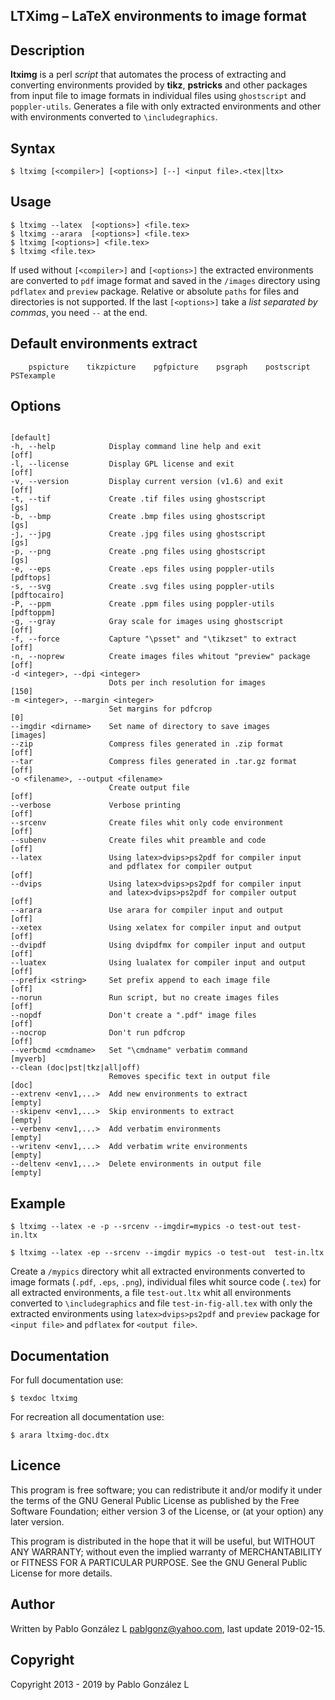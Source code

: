 ## LTXimg &ndash; LaTeX environments to image format

## Description

**ltximg** is a perl *script* that automates the process of extracting and converting
environments provided by **tikz**, **pstricks** and other packages from input file
to image formats in individual files using `ghostscript` and `poppler-utils`. Generates a file
with only extracted environments and other with environments converted to `\includegraphics`.

## Syntax
```
$ ltximg [<compiler>] [<options>] [--] <input file>.<tex|ltx>
```
## Usage
```
$ ltximg --latex  [<options>] <file.tex>
$ ltximg --arara  [<options>] <file.tex>
$ ltximg [<options>] <file.tex>
$ ltximg <file.tex>
```
If used without `[<compiler>]` and `[<options>]` the extracted environments are converted to `pdf` image format
and saved in the `/images` directory using `pdflatex` and `preview` package. Relative or absolute `paths` for files
and directories is not supported. If the last `[<options>]` take a *list separated by commas*, you need `--` at the end.

## Default environments extract
```
    pspicture    tikzpicture    pgfpicture    psgraph    postscript    PSTexample
```
## Options

```
                                                                    [default]
-h, --help            Display command line help and exit            [off]
-l, --license         Display GPL license and exit                  [off]
-v, --version         Display current version (v1.6) and exit       [off]
-t, --tif             Create .tif files using ghostscript           [gs]
-b, --bmp             Create .bmp files using ghostscript           [gs]
-j, --jpg             Create .jpg files using ghostscript           [gs]
-p, --png             Create .png files using ghostscript           [gs]
-e, --eps             Create .eps files using poppler-utils         [pdftops]
-s, --svg             Create .svg files using poppler-utils         [pdftocairo]
-P, --ppm             Create .ppm files using poppler-utils         [pdftoppm]
-g, --gray            Gray scale for images using ghostscript       [off]
-f, --force           Capture "\psset" and "\tikzset" to extract    [off]
-n, --noprew          Create images files whitout "preview" package [off]
-d <integer>, --dpi <integer>
                      Dots per inch resolution for images           [150]
-m <integer>, --margin <integer>
                      Set margins for pdfcrop                       [0]
--imgdir <dirname>    Set name of directory to save images          [images]
--zip                 Compress files generated in .zip format       [off]
--tar                 Compress files generated in .tar.gz format    [off]
-o <filename>, --output <filename>
                      Create output file                            [off]
--verbose             Verbose printing                              [off]
--srcenv              Create files whit only code environment       [off]
--subenv              Create files whit preamble and code           [off]
--latex               Using latex>dvips>ps2pdf for compiler input
                      and pdflatex for compiler output              [off]
--dvips               Using latex>dvips>ps2pdf for compiler input
                      and latex>dvips>ps2pdf for compiler output    [off]
--arara               Use arara for compiler input and output       [off]
--xetex               Using xelatex for compiler input and output   [off]
--dvipdf              Using dvipdfmx for compiler input and output  [off]
--luatex              Using lualatex for compiler input and output  [off]
--prefix <string>     Set prefix append to each image file          [off]
--norun               Run script, but no create images files        [off]
--nopdf               Don't create a ".pdf" image files             [off]
--nocrop              Don't run pdfcrop                             [off]
--verbcmd <cmdname>   Set "\cmdname" verbatim command               [myverb]
--clean (doc|pst|tkz|all|off)
                      Removes specific text in output file          [doc]
--extrenv <env1,...>  Add new environments to extract               [empty]
--skipenv <env1,...>  Skip environments to extract                  [empty]
--verbenv <env1,...>  Add verbatim environments                     [empty]
--writenv <env1,...>  Add verbatim write environments               [empty]
--deltenv <env1,...>  Delete environments in output file            [empty]
```
## Example
```
$ ltximg --latex -e -p --srcenv --imgdir=mypics -o test-out test-in.ltx
```
```
$ ltximg --latex -ep --srcenv --imgdir mypics -o test-out  test-in.ltx
```
   Create a `/mypics` directory whit all extracted environments converted to
   image formats (`.pdf`, `.eps`, `.png`), individual files whit source code (`.tex`)
   for all extracted environments, a file `test-out.ltx` whit all environments converted to `\includegraphics`
   and file `test-in-fig-all.tex` with only the extracted environments using
   `latex>dvips>ps2pdf` and `preview` package for `<input file>` and `pdflatex`
   for `<output file>`.

## Documentation
   For full documentation use:
```
$ texdoc ltximg
```
   For recreation all documentation use:
```
$ arara ltximg-doc.dtx
```

## Licence
This program is free software; you can redistribute it and/or modify it under the terms of the GNU
General Public License as published by the Free Software Foundation; either version 3 of the License,
or (at your option) any later version.

This program is distributed in the hope that it will be useful, but WITHOUT ANY WARRANTY; without even
the implied warranty of MERCHANTABILITY or FITNESS FOR A PARTICULAR PURPOSE. See the GNU General Public
License for more details.

## Author

Written by Pablo González L <pablgonz@yahoo.com>, last update 2019-02-15.

## Copyright

Copyright 2013 - 2019 by Pablo González L
